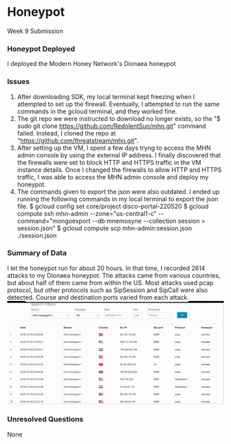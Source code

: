 # Honeypot
Week 9 Submission

### Honeypot Deployed
I deployed the Modern Honey Network's Dionaea honeypot

### Issues
1. After downloading SDK, my local terminal kept freezing when I attempted to set up the firewall. Eventually, I attempted to run the same commands in the gcloud terminal, and they worked fine. 
2. The git repo we were instructed to download no longer exists, so the "$ sudo git clone https://github.com/RedolentSun/mhn.git" command failed. Instead, I cloned the repo at "https://github.com/threatstream/mhn.git".
3. After setting up the VM, I spent a few days tryng to access the MHN admin console by using the external IP address. I finally discovered that the firewalls were set to block HTTP and HTTPS traffic in the VM instance details. Once I changed the firewalls to allow HTTP and HTTPS traffic, I was able to access the MHN admin console and deploy my honeypot. 
4. The commands given to export the json were also outdated. I ended up running the following commands in my local terminal to export the json file. 
$ gcloud config set core/project disco-portal-220520
$ gcloud compute ssh mhn-admin --zone="us-central1-c" --command="mongoexport --db mnemosyne --collection session > session.json"
$ gcloud compute scp mhn-admin:session.json ./session.json

### Summary of Data
I let the honeypot run for about 20 hours. In that time, I recorded 2614 attacks to my Dionaea honeypot. The attacks came from various countries, but about half of them came from within the US. Most attacks used pcap protocol, but other protocols such as SipSession and SipCall were also detected. Course and destination ports varied from each attack. 
![](honeypot.gif)

### Unresolved Questions
None
